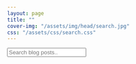 ```yaml
---
layout: page
title: ""
cover-img: "/assets/img/head/search.jpg"
css: "/assets/css/search.css"
---
```


<!-- HTML elements for search -->
<input type="text" id="search-input" placeholder="Search blog posts..">
<ul id="results-container"></ul>

<!-- script pointing to jekyll-search.js -->
<script src="{{ site.baseurl }}/assets/js/simple-jekyll-search.js"></script>

<script>
SimpleJekyllSearch({
  searchInput: document.getElementById('search-input'),
  resultsContainer: document.getElementById('results-container'),
  json: '/search.json',
  searchResultTemplate: '<li><a href="{{ site.url }}{url}">{title}</a></br>{info}</br>{preview}</br></br></li>',
  noResultsText: 'Sorry no search result',
  limit: 10,
  fuzzy: false
})
</script>

